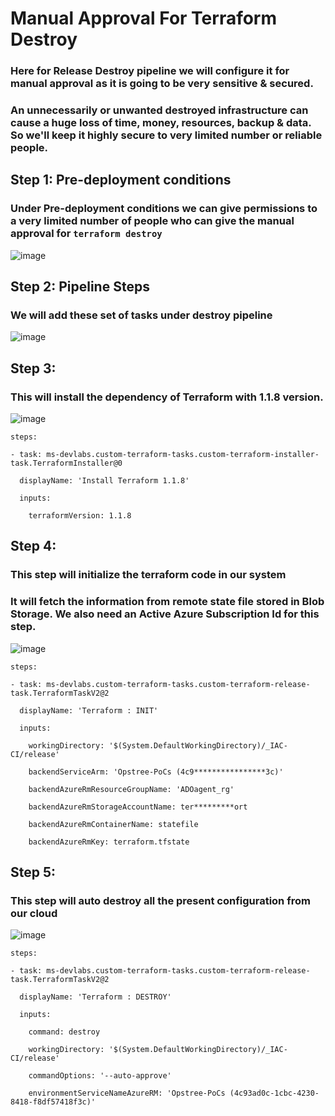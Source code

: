 # Manual Approval For Terraform Destroy
### Here for Release Destroy pipeline we will configure it for manual approval as it is going to be very sensitive & secured. 
### An unnecessarily or unwanted destroyed infrastructure can cause a huge loss of time, money, resources, backup & data. So we'll keep it highly secure to very limited number or reliable people.

## Step 1: Pre-deployment conditions
### Under Pre-deployment conditions we can give permissions to a very limited number of people who can give the manual approval for `terraform destroy`
![image](https://user-images.githubusercontent.com/99440004/173727812-db80fb77-a84a-40c6-80b2-a54c8f17e34d.png)


## Step 2: Pipeline Steps
### We will add these set of tasks under destroy pipeline
![image](https://user-images.githubusercontent.com/99440004/173728827-233ebd4b-50cd-4397-ba95-d3e16344c1bb.png)



## Step 3:
### This will install the dependency of Terraform with 1.1.8 version.
![image](https://user-images.githubusercontent.com/99440004/173728947-38e737b3-ecae-49ae-bdba-a83c2dc7bd98.png)
```
steps:

- task: ms-devlabs.custom-terraform-tasks.custom-terraform-installer-task.TerraformInstaller@0

  displayName: 'Install Terraform 1.1.8'

  inputs:

    terraformVersion: 1.1.8
```


## Step 4:
### This step will initialize the terraform code in our system
### It will fetch the information from remote state file stored in Blob Storage. We also need an Active Azure Subscription Id for this step.
![image](https://user-images.githubusercontent.com/99440004/173728984-663d4e99-5199-4b20-a397-d3cc000ef7cf.png)
```
steps:

- task: ms-devlabs.custom-terraform-tasks.custom-terraform-release-task.TerraformTaskV2@2

  displayName: 'Terraform : INIT'

  inputs:

    workingDirectory: '$(System.DefaultWorkingDirectory)/_IAC-CI/release'

    backendServiceArm: 'Opstree-PoCs (4c9****************3c)'

    backendAzureRmResourceGroupName: 'ADOagent_rg'

    backendAzureRmStorageAccountName: ter*********ort

    backendAzureRmContainerName: statefile

    backendAzureRmKey: terraform.tfstate
```


## Step 5:
### This step will auto destroy all the present configuration from our cloud
![image](https://user-images.githubusercontent.com/99440004/173729033-c372e9e5-e1b9-4bcf-8916-1aba861d756c.png)
```
steps:

- task: ms-devlabs.custom-terraform-tasks.custom-terraform-release-task.TerraformTaskV2@2

  displayName: 'Terraform : DESTROY'

  inputs:

    command: destroy

    workingDirectory: '$(System.DefaultWorkingDirectory)/_IAC-CI/release'

    commandOptions: '--auto-approve'

    environmentServiceNameAzureRM: 'Opstree-PoCs (4c93ad0c-1cbc-4230-8418-f8df57418f3c)'

```